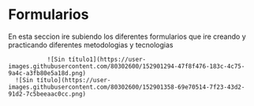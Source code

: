 # Formularios
En esta seccion ire subiendo los diferentes formularios que ire creando y practicando diferentes metodologias y tecnologias

               ![Sin título1](https://user-images.githubusercontent.com/80302600/152901294-47f8f476-183c-4c75-9a4c-a3fb80e5a18d.png)
      ![Sin título](https://user-images.githubusercontent.com/80302600/152901358-69e70514-7f23-43d2-91d2-7c5beeaac0cc.png)
